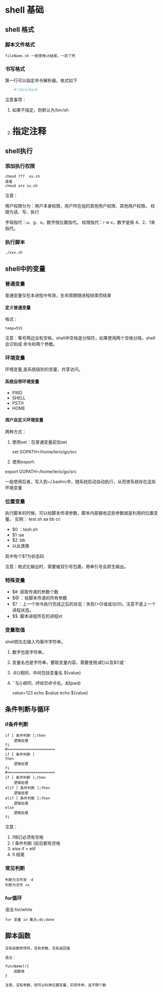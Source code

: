 # shell 基础

## shell 格式

### 脚本文件格式

    fileName.sh 一般使用sh结尾，一目了然

### 书写格式

第一行可以指定命令解析器。格式如下

```sh
    #!/bin/bash
```

注意事项：

1. 如果不指定，则默认为/bin/sh
2. # 指定注释

## shell执行

### 添加执行权限

    chmod 777  xx.sh 
    或者 
    chmod a+x xx.sh
注意： 

用户权限分为：用户本身权限，用户所在组的其他用户权限、其他用户权限。
权限为读、写、执行

字母指代：u、g、o。数字按位置指代。
权限指代：r w x，数字是按 4、2、1来指代。

### 执行脚本

    ./xxx.sh

## shell中的变量

### 普通变量

普通变量仅在本进程中有效，生命周期随进程结束而结束

#### 定义普通变量

格式： 

    temp=555

注意：等号两边没有空格，shell中空格是分隔符，如果使用两个空格分隔，shell会识别成 命令和两个参数。

### 环境变量

环境变量,是系统级别的变量，共享访问。

#### 系统自带环境变量

   - PWD
   - SHELL
   - PSTH
   - HOME

#### 用户自定义环境变量

两种方式：

1. 使用set：在普通变量前加set
    
    set GOPATH=/home/lerix/go/src

2. 使用export:  

export GOPATH=/home/lerix/go/src

一般使用后者，写入到~/.bashrc中，随系统启动自动执行，从而使系统存在这些环境变量

### 位置变量

执行脚本的时候，可以给脚本传递参数，脚本内部接收这些参数就是利用的位置变量。
实例： test.sh aa bb cc

- $0 ：tesh.sh
- $1 :aa
- $2 :bb
- 以此类推

其中有个$?为状态码

注意：格式化输出时，需要被双引号包裹，用单引号会原生输出。

### 特殊变量

- $# :获取传递的参数个数
- $@ ：给脚本传递的所有参数
- $? ：上一个命令执行完成之后的状态：失败(>0)或成功(0)。注意不是上一个进程状态。
- $$ :脚本进程所在的进程id

### 变量取值

shell把左右输入均看作字符串，

1. 数字也是字符串。
2. 变量名也是字符串，要取变量内容，需要使用$或${}以及$()或``
3. $与${}相同，中间包括变量名 ${value}
4. ``与$()相同，终结包命令名，如$(pwd)

    value=123
    echo $value
    echo ${value}

## 条件判断与循环

### if条件判断

    if [ 条件判断 ];then
        逻辑处理
    fi
    #======================
    if [ 条件判断 ]
    then
        逻辑处理
    fi
    #======================
    if [ 条件判断 ];then
        逻辑处理
    elif [ 条件判断 ];then
        逻辑处理
    elif [ 条件判断 ];then
        逻辑处理
    else
        逻辑处理
    fi

注意： 

1. if和[]必须有空格
2. [ 条件判断 ]前后都有空格
3. else if =  elif
4. fi 结尾

### 常见判断

    判断为文件夹 -d
    判断为文件 =s

### for循环

语法:for/while

    for 变量 in 集合;do;done

## 脚本函数

    没有函数修饰符，没有参数，没有返回值

    语法：

    funcName(){
        函数体
    }

    注意，没有参数，但可以利用位置变量，实现传参，且不限个数
